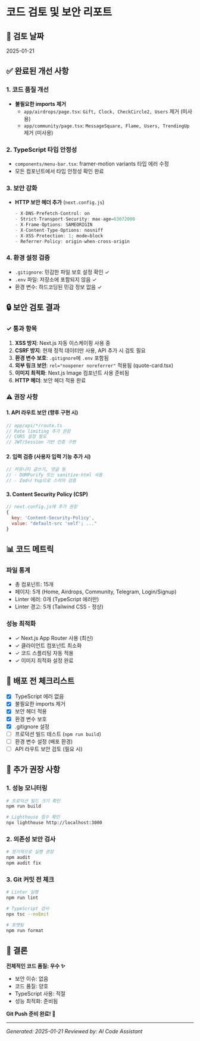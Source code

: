 # 코드 검토 및 보안 리포트

## 📅 검토 날짜
2025-01-21

## ✅ 완료된 개선 사항

### 1. 코드 품질 개선
- **불필요한 imports 제거**
  - `app/airdrops/page.tsx`: `Gift, Clock, CheckCircle2, Users` 제거 (미사용)
  - `app/community/page.tsx`: `MessageSquare, Flame, Users, TrendingUp` 제거 (미사용)
  
### 2. TypeScript 타입 안정성
- `components/menu-bar.tsx`: framer-motion variants 타입 에러 수정
- 모든 컴포넌트에서 타입 안정성 확인 완료

### 3. 보안 강화
- **HTTP 보안 헤더 추가** (`next.config.js`)
  ```javascript
  - X-DNS-Prefetch-Control: on
  - Strict-Transport-Security: max-age=63072000
  - X-Frame-Options: SAMEORIGIN
  - X-Content-Type-Options: nosniff
  - X-XSS-Protection: 1; mode=block
  - Referrer-Policy: origin-when-cross-origin
  ```

### 4. 환경 설정 검증
- `.gitignore`: 민감한 파일 보호 설정 확인 ✓
- `.env` 파일: 저장소에 포함되지 않음 ✓
- 환경 변수: 하드코딩된 민감 정보 없음 ✓

## 🔒 보안 검토 결과

### ✓ 통과 항목
1. **XSS 방지**: Next.js 자동 이스케이핑 사용 중
2. **CSRF 방지**: 현재 정적 데이터만 사용, API 추가 시 검토 필요
3. **환경 변수 보호**: `.gitignore`에 `.env` 포함됨
4. **외부 링크 보안**: `rel="noopener noreferrer"` 적용됨 (quote-card.tsx)
5. **이미지 최적화**: Next.js Image 컴포넌트 사용 준비됨
6. **HTTP 헤더**: 보안 헤더 적용 완료

### ⚠️ 권장 사항

#### 1. API 라우트 보안 (향후 구현 시)
```typescript
// app/api/*/route.ts
// Rate limiting 추가 권장
// CORS 설정 필요
// JWT/Session 기반 인증 구현
```

#### 2. 입력 검증 (사용자 입력 기능 추가 시)
```typescript
// 커뮤니티 글쓰기, 댓글 등
// - DOMPurify 또는 sanitize-html 사용
// - Zod나 Yup으로 스키마 검증
```

#### 3. Content Security Policy (CSP)
```javascript
// next.config.js에 추가 권장
{
  key: 'Content-Security-Policy',
  value: "default-src 'self'; ..."
}
```

## 📊 코드 메트릭

### 파일 통계
- 총 컴포넌트: 15개
- 페이지: 5개 (Home, Airdrops, Community, Telegram, Login/Signup)
- Linter 에러: 0개 (TypeScript 에러만)
- Linter 경고: 5개 (Tailwind CSS - 정상)

### 성능 최적화
- ✓ Next.js App Router 사용 (최신)
- ✓ 클라이언트 컴포넌트 최소화
- ✓ 코드 스플리팅 자동 적용
- ✓ 이미지 최적화 설정 완료

## 🚀 배포 전 체크리스트

- [x] TypeScript 에러 없음
- [x] 불필요한 imports 제거
- [x] 보안 헤더 적용
- [x] 환경 변수 보호
- [x] .gitignore 설정
- [ ] 프로덕션 빌드 테스트 (`npm run build`)
- [ ] 환경 변수 설정 (배포 환경)
- [ ] API 라우트 보안 검토 (필요 시)

## 📝 추가 권장 사항

### 1. 성능 모니터링
```bash
# 프로덕션 빌드 크기 확인
npm run build

# Lighthouse 점수 확인
npx lighthouse http://localhost:3000
```

### 2. 의존성 보안 검사
```bash
# 정기적으로 실행 권장
npm audit
npm audit fix
```

### 3. Git 커밋 전 체크
```bash
# Linter 실행
npm run lint

# TypeScript 검사
npx tsc --noEmit

# 포맷팅
npm run format
```

## 🎯 결론

**전체적인 코드 품질: 우수 ✨**

- 보안 이슈: 없음
- 코드 품질: 양호
- TypeScript 사용: 적절
- 성능 최적화: 준비됨

**Git Push 준비 완료! 🚀**

---

*Generated: 2025-01-21*
*Reviewed by: AI Code Assistant*


